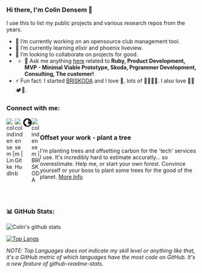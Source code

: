 ### Hi there, I'm Colin Densem 👋

<!--
**colindensem/colindensem** is a ✨ _special_ ✨ repository because its `README.md` (this file) appears on your GitHub profile. -->

I use this to list my public projects and various research repos from the years.

- 🔭 I’m currently working on an opensource club management tool.
- 🌱 I’m currently learning elixir and phoenix liveview.
- 👯 I’m looking to collaborate on projects for good.
- - 💬 Ask me anything [here](https://github.com/colindensem/colindensem/issues) related to <b>Ruby, Product Development, MVP - Minimal Viable Prototype, Skoda, Prgrammer Development, Consulting, The customer!</b>
- ⚡ Fun fact: I started [BRISKODA](www.briskoda.net) and I love 🌲, lots of 🌲🌲🌲🌲. I also love 🧗🥾🏕️🌠.

### Connect with me:

[<img align="left" alt="colindensem | LinkedIn" width="22px" src="https://cdn.jsdelivr.net/npm/simple-icons@v3/icons/linkedin.svg" />][linkedin]
[<img align="left" alt="colindensem | GitHub" width="22px" src="https://cdn.jsdelivr.net/npm/simple-icons@v3/icons/github.svg" />][github]
[<img align="left" alt="colindensem | Summit 360" width="22px" src="https://raw.githubusercontent.com/iconic/open-iconic/master/svg/globe.svg" />][website]
[<img align="left" alt="colindensem | BRISKODA" width="22px" src="https://www.briskoda.net/forums/uploads/monthly_2018_07/briskoda_logo_text.jpg.508556f421b95e65ebd034f97c2594e7.jpg" />][briskoda]
<br/>

### Offset your work - plant a tree

I'm planting trees and offsetting carbon for the 'tech' services I use. It's incredibly hard to estimate accuratly... so overestimate.
Help me, or start your own forest. Convince yourself or your boss to plant some trees for the good of the planet. [More Info][trees]

<br/>
<br/>

### 📊 GitHub Stats:
![Colin's github stats](https://github-readme-stats.vercel.app/api?username=colindensem&show_icons=true&theme=&count_private=true&include_all_commits=true)

[![Top Langs](https://github-readme-stats.vercel.app/api/top-langs/?username=colindensem&langs_count=10)](https://github.com/colindensem)

_NOTE: Top Languages does not indicate my skill level or anything like that, it's a GitHub metric of which languages have the most code on GitHub. It's a new feature of github-readme-stats._


[website]: https://www.summit360.co.uk
[briskoda]: https://www.briskoda.net/forums/profile/6-colind/
[linkedin]: https://linkedin.com/in/colindensem
[github]: https://github.com/colindensem
[trees]: https://www.briskoda.net/forums/topic/482615-offsetting-briskodas-environmental-impact-or-planting-trees-for-posts/
